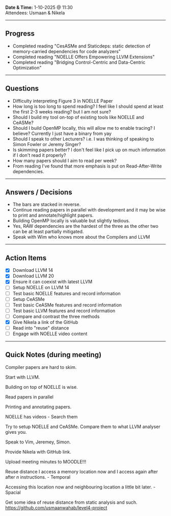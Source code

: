 
**Date & Time:** 1-10-2025 @ 11:30  
Attendees: Usmaan & Nikela

---

## Progress
- Completed reading "CesASMe and Staticdeps: static detection of memory-carried
dependencies for code analyzers"
- Completed reading "NOELLE Offers Empowering LLVM Extensions"
- Completed reading "Bridging Control-Centric and Data-Centric Optimization"
---

## Questions
- Difficulty interpreting Figure 3 in NOELLE Paper
- How long is too long to spend reading? I feel like I should spend at least the first 2-3 weeks reading? but I am not sure?
- Should I build my tool on-top of existing tools like NOELLE and CeASMe?
- Should I build OpenMP locally, this will allow me to enable tracing? I believe? Currently I just have a binary from yay 
- Should I speak to other Lecturers? i.e. I was thinking of speaking to Simon Fowler or Jeremy Singer?
- Is skimming papers better? I don't feel like I pick up on much information if I don't read it properly?
- How many papers should I aim to read per week?
- From reading I've found that more emphasis is put on Read-After-Write dependencies.
---

## Answers / Decisions
- The bars are stacked in reverse. 
- Continue reading papers in parallel with development and it may be wise to print and annotate/highlight papers.
- Building OpenMP locally is valuable but slightly tedious.
- Yes, RAW dependencies are the hardest of the three as the other two can be at least partially mitigated.
- Speak with Wim who knows more about the Compilers and LLVM

---

## Action Items
- [x] Download LLVM 14
- [x] Download LLVM 20
- [x] Ensure it can coexist with latest LLVM
- [ ] Setup NOELLE on LLVM 14
- [ ] Test basic NOELLE features and record information
- [ ] Setup CeASMe
- [ ] Test basic CeASMe features and record information
- [ ] Test basic LLVM features and record information
- [ ] Compare and contrast the three methods
- [x] Give Nikela a link of the GitHub
- [ ] Read into "reuse" distance
- [ ] Engage with NOELLE video content

---

## Quick Notes (during meeting)

Compiler papers are hard to skim.

Start with LLVM.

Building on top of NOELLE is wise.

Read papers in parallel

Printing and annotating papers.

NOELLE has videos - Search them

Try to setup NOELLE and CeASMe.
Compare them to what LLVM analyser gives you.

Speak to Vim, Jeremey, Simon.

Provide Nikela with GitHub link.

Upload meeting minutes to MOODLE!!!


Reuse distance
I access a memory location now and I access again after after $n$ instructions. - Temporal

Accessing this location now and neighbouring location a little bit later. - Spacial

Get some idea of reuse distance from static analysis and such.
https://github.com/usmaanwahab/level4-project